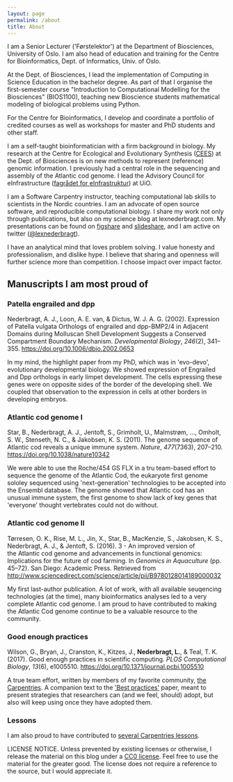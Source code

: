 ```yaml
---
layout: page
permalink: /about
title: About
---
```


I am a Senior Lecturer ('Førstelektor') at the Department of Biosciences, University of Oslo. I am also head of education and training for the Centre for Bioinformatics, Dept. of Informatics, Univ. of Oslo.

At the Dept. of Biosciences, I lead the implementation of Computing in Science Education in the bachelor degree. As part of that I organise the first-semester course "Introduction to Computational Modelling for the Biosciences" (BIOS1100), teaching new Bioscience students mathematical modeling of biological problems using Python.

For the Centre for Bioinformatics, I develop and coordinate a portfolio of credited courses as well as workshops for master and PhD students and other staff.

I am a self-taught bioinformatician with a firm background in biology. My research at the Centre for Ecological and Evolutionary Synthesis ([CEES](https://www.mn.uio.no/cees/english/)) at the Dept. of Biosciences is on new methods to represent (reference) genomic information. I previously had a central role in the sequencing and assembly of the Atlantic cod genome. I lead the Advisory Council for eInfrastructure ([fagrådet for eInfrastruktur](www.uio.no/for-ansatte/nettverk-moter/los-enhetene/forskningsinfrastruktur/einfrastruktur/)) at UiO.

I am a Software Carpentry instructor, teaching computational lab skills to scientists in the Nordic countries. I am an advocate of open source software, and reproducible computational biology. I share my work not only through publications, but also on my science blog at lexnederbragt.com. My presentations can be found on [figshare](figshare.com/collections/Slides_of_my_talks_presentations/3488832) and [slideshare](http://slideshare.com/flxlex), and I am active on twitter ([@lexnederbragt](https://twitter.com/lexnederbragt)).

I have an analytical mind that loves problem solving. I value honesty and professionalism, and dislike hype. I believe that sharing and openness will further science more than competition. I choose impact over impact factor.

## Manuscripts I am most proud of

### Patella engrailed and dpp
Nederbragt, A. J., Loon, A. E. van, & Dictus, W. J. A. G. (2002). Expression of Patella vulgata Orthologs of engrailed and dpp-BMP2/4 in Adjacent Domains during Molluscan Shell Development Suggests a Conserved Compartment Boundary Mechanism. <em>Developmental Biology</em>, <em>246</em>(2), 341–355. <a href="https://doi.org/10.1006/dbio.2002.0653" class="uri">https://doi.org/10.1006/dbio.2002.0653</a>

In my mind, the highlight paper from my PhD, which was in 'evo-devo', evolutionary developmental biology. We showed expression of Engrailed and Dpp orthologs in early limpet development. The cells expressing these genes were on opposite sides of the border of the developing shell. We coupled that observation to the expression in cells at other borders in developing embryos.

### Atlantic cod genome I

Star, B., Nederbragt, A. J., Jentoft, S., Grimholt, U., Malmstrøm, ..., Omholt, S. W., Stenseth, N. C., & Jakobsen, K. S. (2011). The genome sequence of Atlantic cod reveals a unique immune system. <em>Nature</em>, <em>477</em>(7363), 207–210. <a href="https://doi.org/10.1038/nature10342" class="uri">https://doi.org/10.1038/nature10342</a>

We were able to use the Roche/454 GS FLX in a tru team-based effort to sequence the genome of the Atlantic Cod, the eukaryote first genome sololey sequenced using 'next-generation' technologies to be accepted into the Ensembl database. The genome showed that Atlantic cod has an unusual immune system, the first genome to show lack of key genes that 'everyone' thought vertebrates could not do without.

### Atlantic cod genome II

Tørresen, O. K., Rise, M. L., Jin, X., Star, B., MacKenzie, S., Jakobsen, K. S., Nederbragt, A. J., & Jentoft, S. (2016). 3 - An improved version of the Atlantic cod genome and advancements in functional genomics: Implications for the future of cod farming. In <em>Genomics in Aquaculture</em> (pp. 45–72). San Diego: Academic Press. Retrieved from <a href="http://www.sciencedirect.com/science/article/pii/B9780128014189000032" class="uri">http://www.sciencedirect.com/science/article/pii/B9780128014189000032</a>

My first last-author publication. A lot of work, with all available seuqencing technologies (at the time), many bioinformatics analyses led to a very complete Atlantic cod genome. I am proud to have contributed to making the Atlantic Cod genome continue to be a valuable resource to the community.

### Good enough practices

Wilson, G., Bryan, J., Cranston, K., Kitzes, J., **Nederbragt, L.**, & Teal, T. K. (2017). Good enough practices in scientific computing. <em>PLOS Computational Biology</em>, <em>13</em>(6), e1005510. <a href="https://doi.org/10.1371/journal.pcbi.1005510" class="uri">https://doi.org/10.1371/journal.pcbi.1005510</a>

A true team effort, written by members of my favorite community, [the Carpentries](http://carpentries.org). A companion text to the ['Best practices'](https://journals.plos.org/plosbiology/article?id=10.1371/journal.pbio.1001745) paper, meant to present strategies that researchers can (and we feel, should) adopt, but also will keep using once they have adopted them.

### Lessons

I am also proud to have contributed to [several Carpentries lessons](https://zenodo.org/search?page=1&size=20&q=lex%20nederbragt&type=lesson).

LICENSE NOTICE. Unless prevented by existing licenses or otherwise, I
release the material on this blog under a [CC0 license](http://creativecommons.org/publicdomain/zero/1.0/). Feel free
to use the material for the greater good. The license does not require a reference to the source, but I would appreciate it.

